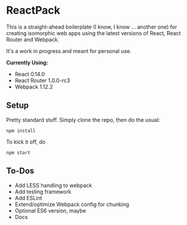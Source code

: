 # ReactPack

This is a straight-ahead boilerplate (I know, I know ... another one) for creating isomorphic web apps using the latest versions of React, React Router and Webpack.

It's a work in progress and meant for personal use.

__Currently Using:__

- React 0.14.0
- React Router 1.0.0-rc3
- Webpack 1.12.2

## Setup

Pretty standard stuff. Simply clone the repo, then do the usual:

    npm install

To kick it off, do

    npm start


## To-Dos

* Add LESS handling to webpack
* Add testing framework
* Add ESLint 
* Extend/optimize Webpack config for chunking
* Optional ES6 version, maybe
* Docs